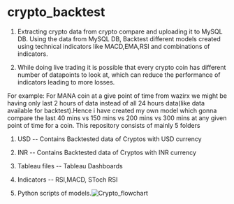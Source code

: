 # crypto_backtest
1. Extracting crypto data from crypto compare and uploading it to MySQL DB. Using the data from MySQL DB, Backtest different models created using technical indicators like MACD,EMA,RSI and combinations of indicators.

2. While doing live trading it is possible that every crypto coin has different number of datapoints to look at, which can reduce the performance of indicators leading to more losses.

For example: For MANA coin at a give point of time from wazirx we might be having only last 2 hours of data instead of all 24 hours data(like data available for backtest).Hence i have created my own model which gonna compare the last 40 mins vs 150 mins vs 200 mins vs 300 mins at any given point of time for a coin. 
This repository consists of mainly 5 folders
1) USD  -- Contains Backtested data of Cryptos with USD currency
2) INR  -- Contains Backtested data of Cryptos with INR currency
3) Tableau files -- Tableau Dashboards
4) Indicators -- RSI,MACD, SToch RSI


6) Python scripts of models.![Crypto_flowchart](https://user-images.githubusercontent.com/32518059/153922122-270e09d5-285b-4132-b69e-505ab9ad1a9e.png)
